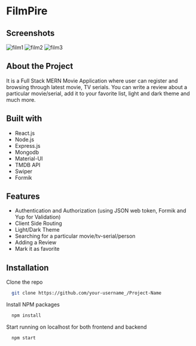 # FilmPire


## Screenshots
![film1](https://user-images.githubusercontent.com/61001158/212465308-5e0c7b2b-7a36-4e79-b880-146a63c6bd3b.png)
![film2](https://user-images.githubusercontent.com/61001158/212465312-238d40c9-1151-4a06-b146-5dba08d00bd8.png)
![film3](https://user-images.githubusercontent.com/61001158/212465317-add117d0-3b8a-4626-a618-28c39f4427e8.png)



## About the Project

It is a Full Stack MERN Movie Application where user can register and browsing through latest movie, TV serials.
You can write a review about a particular movie/serial, add it to your favorite list, light and dark theme and much more.


## Built with

- React.js
- Node.js
- Express.js
- Mongodb
- Material-UI
- TMDB API
- Swiper
- Formik

##  Features
- Authentication and Authorization (using JSON web token, Formik and Yup for Validation)
- Client Side Routing
- Light/Dark Theme
- Searching for a particular movie/tv-serial/person
- Adding a Review
- Mark it as favorite



## Installation

Clone the repo

```bash
  git clone https://github.com/your-username_/Project-Name
```

Install NPM packages

```bash
  npm install
```

Start running on localhost for both frontend and backend

```bash
  npm start
```
